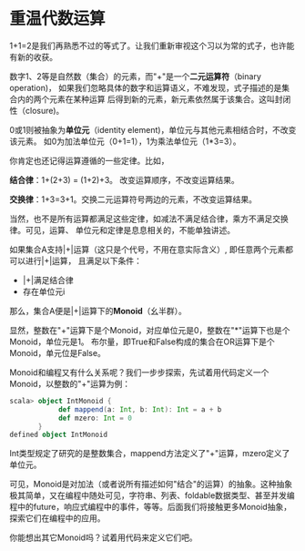 # 重温代数运算

1+1=2是我们再熟悉不过的等式了。让我们重新审视这个习以为常的式子，也许能有新的收获。

数字1、2等是自然数（集合）的元素，而"+"是一个**二元运算符**（binary operation)，
如果我们忽略具体的数字和运算语义，不难发现，式子描述的是集合内的两个元素在某种运算
后得到新的元素，新元素依然属于该集合。这叫封闭性（closure)。

0或1则被抽象为**单位元**（identity element)，单位元与其他元素相结合时，不改变该元素。
如0为加法单位元（0+1=1），1为乘法单位元（1*3=3）。

你肯定也还记得运算遵循的一些定律。比如，

**结合律**：1+(2+3) = (1+2)+3。 改变运算顺序，不改变运算结果。

**交换律**：1+3=3+1。交换二元运算符号两边的元素，不改变运算结果。

当然，也不是所有运算都满足这些定律，如减法不满足结合律，乘方不满足交换律。可见，运算、
单位元和定律是息息相关的，不能单独讲述。

如果集合A支持|+|运算（这只是个代号，不用在意实际含义）, 即任意两个元素都可以进行|+|运算，
且满足以下条件：

* |+|满足结合律
* 存在单位元i

那么，集合A便是|+|运算下的**Monoid**（幺半群）。

显然，整数在"+"运算下是个Monoid，对应单位元是0，整数在"*"运算下也是个Monoid，单位元是1。
布尔量，即True和False构成的集合在OR运算下是个Monoid，单元位是False。

Monoid和编程又有什么关系呢？我们一步步探索，先试着用代码定义一个Monoid，以整数的"+"运算为例：
```scala
scala> object IntMonoid {
            def mappend(a: Int, b: Int): Int = a + b
            def mzero: Int = 0
       }
defined object IntMonoid
```
Int类型规定了研究的是整数集合，mappend方法定义了"+"运算，mzero定义了单位元。

可见，Monoid是对加法（或者说所有描述如何"结合"的运算）的抽象。这种抽象极其简单，又在编程中随处可见，字符串、列表、foldable数据类型、甚至并发编程中的future，响应式编程中的事件，等等。后面我们将接触更多Monoid抽象，探索它们在编程中的应用。

你能想出其它Monoid吗？试着用代码来定义它们吧。

